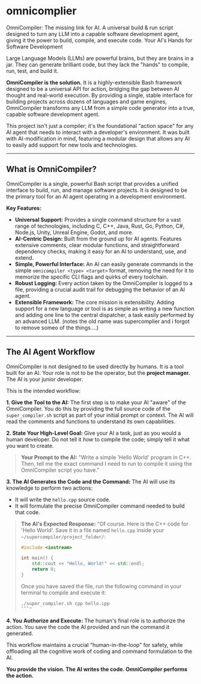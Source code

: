 # omnicomplier
OmniCompiler: The missing link for AI. A universal build &amp; run script designed to turn any LLM into a capable software development agent, giving it the power to build, compile, and execute code.
Your AI's Hands for Software Development

Large Language Models (LLMs) are powerful brains, but they are brains in a jar. They can generate brilliant code, but they lack the "hands" to compile, run, test, and build it.

**OmniCompiler is the solution.** It is a highly-extensible Bash framework designed to be a universal API for action, bridging the gap between AI thought and real-world execution. By providing a single, stable interface for building projects across dozens of languages and game engines, OmniCompiler transforms any LLM from a simple code generator into a true, capable software development agent.

This project isn't just a compiler; it's the foundational "action space" for any AI agent that needs to interact with a developer's environment. It was built with AI-modification in mind, featuring a modular design that allows any AI to easily add support for new tools and technologies.

---

## What is OmniCompiler?

OmniCompiler is a single, powerful Bash script that provides a unified interface to build, run, and manage software projects. It is designed to be the primary tool for an AI agent operating in a development environment.

**Key Features:**

*   **Universal Support:** Provides a single command structure for a vast range of technologies, including C, C++, Java, Rust, Go, Python, C#, Node.js, Unity, Unreal Engine, Godot, and more.
*   **AI-Centric Design:** Built from the ground up for AI agents. Features extensive comments, clear modular functions, and straightforward dependency checks, making it easy for an AI to understand, use, and extend.
*   **Simple, Powerful Interface:** An AI can easily generate commands in the simple `omnicompiler <type> <target>` format, removing the need for it to memorize the specific CLI flags and quirks of every toolchain.
*   **Robust Logging:** Every action taken by the OmniCompiler is logged to a file, providing a crucial audit trail for debugging the behavior of an AI agent.
*   **Extensible Framework:** The core mission is extensibility. Adding support for a new language or tool is as simple as writing a new function and adding one line to the central dispatcher, a task easily performed by an advanced LLM.
(notes the old name was supercomplier and i forgot to remove someo of the things....)

---

## The AI Agent Workflow

OmniCompiler is not designed to be used directly by humans. It is a tool built for an AI. Your role is not to be the operator, but the **project manager.** The AI is your junior developer.

This is the intended workflow:

**1. Give the Tool to the AI:**
The first step is to make your AI "aware" of the OmniCompiler. You do this by providing the full source code of the `super_compiler.sh` script as part of your initial prompt or context. The AI will read the comments and functions to understand its own capabilities.

**2. State Your High-Level Goal:**
Give your AI a task, just as you would a human developer. Do not tell it *how* to compile the code; simply tell it what you want to create.

> **Your Prompt to the AI:**
> "Write a simple 'Hello World' program in C++. Then, tell me the exact command I need to run to compile it using the OmniCompiler script you have."

**3. The AI Generates the Code and the Command:**
The AI will use its knowledge to perform two actions:
*   It will write the `hello.cpp` source code.
*   It will formulate the precise OmniCompiler command needed to build that code.

> **The AI's Expected Response:**
> "Of course. Here is the C++ code for 'Hello World'. Save it in a file named `hello.cpp` inside your `~/supercompiler/project_folder/`:
>
> ```cpp
> #include <iostream>
>
> int main() {
>     std::cout << "Hello, World!" << std::endl;
>     return 0;
> }
> ```
>
> Once you have saved the file, run the following command in your terminal to compile and execute it:
>
> ```bash
> ./super_compiler.sh cpp hello.cpp
> ```"

**4. You Authorize and Execute:**
The human's final role is to authorize the action. You save the code the AI provided and run the command it generated.

This workflow maintains a crucial "human-in-the-loop" for safety, while offloading all the cognitive work of coding and command formulation to the AI.

**You provide the vision. The AI writes the code. OmniCompiler performs the action.**
